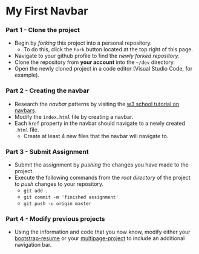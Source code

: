 # My First Navbar

### Part 1 - Clone the project
* Begin by _forking_ this project into a personal repository.
   * To do this, click the `Fork` button located at the top right of this page.
* Navigate to your github profile to find the _newly forked repository_.
* Clone the repository from **your account** into the `~/dev` directory.
* Open the newly cloned project in a code editor (Visual Studio Code, for example).

### Part 2 - Creating the navbar
* Research the _navbar_ patterns by visiting the [w3 school tutorial on navbars](https://www.w3schools.com/css/css_navbar.asp).
* Modify the `index.html` file by creating a navbar.
* Each `href` property in the navbar should navigate to a newly created `.html` file.
    * Create at least 4 new files that the navbar will navigate to.

### Part 3 - Submit Assignment
* Submit the assignment by _pushing_ the changes you have made to the project.
* Execute the following commands from the _root directory_ of the project to _push_ changes to your repository.
    * `git add .`
    * `git commit -m 'finished assignment'`
    * `git push -u origin master`
    
### Part 4 - Modify previous projects
* Using the information and code that you now know, modify either your [bootstrap-resume](https://github.com/CodeDifferently/my-first-bootstrap-resume) or your [multipage-project](https://github.com/CodeDifferently/my-multipage-project) to include an additional navigation bar.
